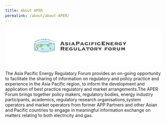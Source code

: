 ```yaml
---
title: About APER
permalink: /about/about-APER/
---
```


![APER logo](/images/aper-logo.png)

The Asia Pacific Energy Regulatory Forum provides an on-going opportunity to facilitate the sharing of information on regulatory and policy practice and experience in the Asia Pacific region, to inform the development and application of best practice regulatory and market arrangements.The APER Forum brings together policy makers, regulatory bodies, energy industry participants, academics, regulatory research organisations,system operators and market operators from former APP Partners and other Asian and Pacific countries to engage in meaningful information exchange on matters relating to both electricity and gas.
